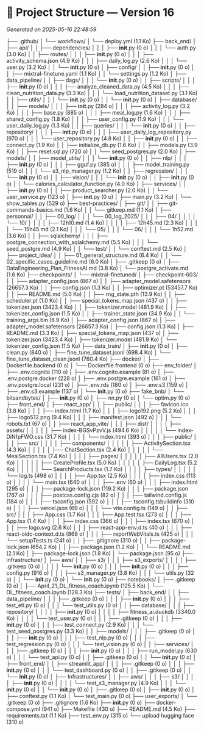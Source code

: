 # 📁 Project Structure — Version 16
_Generated on 2025-05-16 22:48:59_

├── .github/
│   └── workflows/
│       └── deploy.yml (1.1 Ko)
├── back_end/
│   ├── api/
│   │   ├── dependencies/
│   │   │   ├── __init__.py (0 o)
│   │   │   └── auth.py (3.0 Ko)
│   │   ├── routes/
│   │   │   ├── __init__.py (0 o)
│   │   │   ├── activity_schema.json (4.9 Ko)
│   │   │   ├── daily_log.py (2.6 Ko)
│   │   │   └── user.py (3.2 Ko)
│   │   └── __init__.py (0 o)
│   ├── config/
│   │   ├── __init__.py (0 o)
│   │   ├── mixtral-finetune.yaml (1.1 Ko)
│   │   └── settings.py (1.2 Ko)
│   ├── data_pipeline/
│   │   ├── dags/
│   │   │   └── __init__.py (0 o)
│   │   ├── scripts/
│   │   │   ├── __init__.py (0 o)
│   │   │   ├── analyze_cleaned_data.py (4.5 Ko)
│   │   │   ├── clean_nutrition_data.py (3.3 Ko)
│   │   │   └── load_nutrition_dataset.py (3.1 Ko)
│   │   ├── utils/
│   │   │   └── __init__.py (0 o)
│   │   └── __init__.py (0 o)
│   ├── database/
│   │   ├── models/
│   │   │   ├── __init__.py (284 o)
│   │   │   ├── activity_log.py (3.2 Ko)
│   │   │   ├── base.py (885 o)
│   │   │   ├── meal_log.py (1.6 Ko)
│   │   │   ├── shared_config.py (1.8 Ko)
│   │   │   ├── user_config.py (1.9 Ko)
│   │   │   └── user_daily_log.py (1.3 Ko)
│   │   ├── queries/
│   │   │   └── __init__.py (0 o)
│   │   ├── repository/
│   │   │   ├── __init__.py (0 o)
│   │   │   ├── user_daily_log_repository.py (970 o)
│   │   │   └── user_repository.py (4.8 Ko)
│   │   ├── __init__.py (0 o)
│   │   ├── connect.py (1.9 Ko)
│   │   ├── initialize_db.py (1.6 Ko)
│   │   ├── models.py (3.9 Ko)
│   │   ├── reset.sql.py (720 o)
│   │   └── seed_postgres.py (2.0 Ko)
│   ├── models/
│   │   ├── model_utils/
│   │   │   └── __init__.py (0 o)
│   │   ├── nlp/
│   │   │   ├── __init__.py (0 o)
│   │   │   ├── gguf.py (385 o)
│   │   │   ├── model_training.py (519 o)
│   │   │   └── s3_nlp_manager.py (1.2 Ko)
│   │   ├── regression/
│   │   │   └── __init__.py (0 o)
│   │   ├── vision/
│   │   │   └── __init__.py (0 o)
│   │   ├── __init__.py (0 o)
│   │   └── calories_calculator_function.py (4.0 Ko)
│   ├── services/
│   │   ├── __init__.py (0 o)
│   │   ├── product_searcher.py (2.0 Ko)
│   │   └── user_service.py (123 o)
│   ├── __init__.py (0 o)
│   ├── main.py (3.2 Ko)
│   └── show_tables.py (529 o)
├── best-practices/
│   ├── git/
│   │   ├── git-commands-basics.md (1.6 Ko)
│   │   └── gitkeep.md (1.1 Ko)
│   ├── personnal/
│   │   ├── 00_log/
│   │   │   └── 00_log_2025/
│   │   │       ├── 04/
│   │   │       │   └── 10/
│   │   │       │       ├── 12h10.md (1.4 Ko)
│   │   │       │       ├── 12h45.md (2.3 Ko)
│   │   │       │       └── 15h45.md (2.1 Ko)
│   │   │       └── 05/
│   │   │           └── 06/
│   │   │               └── 1h52.md (3.6 Ko)
│   │   ├── sqlalchemy/
│   │   │   ├── postgre_connection_with_sqlalchemy.md (5.5 Ko)
│   │   │   └── seed_postgre.md (4.9 Ko)
│   │   └── test/
│   │       └── conftest.md (2.5 Ko)
│   ├── project_idea/
│   │   ├── 01_general_structure.md (6.4 Ko)
│   │   └── 02_specific_cases_guideline.md (6.0 Ko)
│   ├── .gitkeep (0 o)
│   ├── DataEngineering_Plan_FitnessAI.md (3.8 Ko)
│   └── postgre_activate.md (1.6 Ko)
├── checkpoints/
│   └── mixtral-finetuned/
│       ├── checkpoint-603/
│       │   ├── adapter_config.json (867 o)
│       │   ├── adapter_model.safetensors (26657.3 Ko)
│       │   ├── config.json (1.3 Ko)
│       │   ├── optimizer.pt (53457.7 Ko)
│       │   ├── README.md (5.0 Ko)
│       │   ├── rng_state.pth (13.9 Ko)
│       │   ├── scheduler.pt (1.0 Ko)
│       │   ├── special_tokens_map.json (437 o)
│       │   ├── tokenizer.json (3423.4 Ko)
│       │   ├── tokenizer.model (481.9 Ko)
│       │   ├── tokenizer_config.json (1.5 Ko)
│       │   ├── trainer_state.json (34.9 Ko)
│       │   └── training_args.bin (6.9 Ko)
│       ├── adapter_config.json (867 o)
│       ├── adapter_model.safetensors (26657.3 Ko)
│       ├── config.json (1.3 Ko)
│       ├── README.md (3.3 Ko)
│       ├── special_tokens_map.json (437 o)
│       ├── tokenizer.json (3423.4 Ko)
│       ├── tokenizer.model (481.9 Ko)
│       └── tokenizer_config.json (1.5 Ko)
├── data_train/
│   ├── __init__.py (0 o)
│   ├── clean.py (840 o)
│   ├── fine_tune_dataset.jsonl (698.4 Ko)
│   └── fine_tune_dataset_clean.jsonl (760.4 Ko)
├── docker/
│   ├── Dockerfile.backend (0 o)
│   └── Dockerfile.frontend (0 o)
├── env_folder/
│   ├── .env.cognito (110 o)
│   ├── .env.cognito.example (81 o)
│   ├── .env.postgre.docker (228 o)
│   ├── .env.postgre.example (161 o)
│   ├── .env.postgre.local (231 o)
│   ├── .env.rds (180 o)
│   ├── .env.s3 (159 o)
│   ├── .env.s3.example (137 o)
│   └── __init__.py (0 o)
├── fake_bnb/
│   └── bitsandbytes/
│       ├── __init__.py (0 o)
│       ├── nn.py (0 o)
│       └── optim.py (0 o)
├── front_end/
│   ├── react_app/
│   │   ├── public/
│   │   │   ├── favicon.ico (3.8 Ko)
│   │   │   ├── index.html (1.7 Ko)
│   │   │   ├── logo192.png (5.2 Ko)
│   │   │   ├── logo512.png (9.4 Ko)
│   │   │   ├── manifest.json (492 o)
│   │   │   └── robots.txt (67 o)
│   │   ├── react_app_vite/
│   │   │   ├── dist/
│   │   │   │   ├── assets/
│   │   │   │   │   ├── index-BGSvPzvV.js (494.6 Ko)
│   │   │   │   │   └── index-DiNfpFWO.css (31.7 Ko)
│   │   │   │   └── index.html (393 o)
│   │   │   ├── public/
│   │   │   ├── src/
│   │   │   │   ├── components/
│   │   │   │   │   ├── ActivitySection.tsx (4.3 Ko)
│   │   │   │   │   ├── ChatSection.tsx (2.4 Ko)
│   │   │   │   │   └── MealSection.tsx (7.4 Ko)
│   │   │   │   ├── pages/
│   │   │   │   │   ├── AllUsers.tsx (2.0 Ko)
│   │   │   │   │   ├── CreateProfile.tsx (5.0 Ko)
│   │   │   │   │   ├── DailyLog.tsx (5.2 Ko)
│   │   │   │   │   └── SearchProducts.tsx (1.7 Ko)
│   │   │   │   ├── types/
│   │   │   │   │   └── log.ts (498 o)
│   │   │   │   ├── App.tsx (2.5 Ko)
│   │   │   │   ├── index.css (113 o)
│   │   │   │   └── main.tsx (640 o)
│   │   │   ├── .env (60 o)
│   │   │   ├── index.html (295 o)
│   │   │   ├── package-lock.json (119.2 Ko)
│   │   │   ├── package.json (767 o)
│   │   │   ├── postcss.config.cjs (82 o)
│   │   │   ├── tailwind.config.js (184 o)
│   │   │   ├── tsconfig.json (592 o)
│   │   │   ├── tsconfig.tsbuildinfo (310 o)
│   │   │   ├── vercel.json (69 o)
│   │   │   └── vite.config.ts (149 o)
│   │   ├── src/
│   │   │   ├── App.css (1.7 Ko)
│   │   │   ├── App.test.tsx (273 o)
│   │   │   ├── App.tsx (1.4 Ko)
│   │   │   ├── index.css (366 o)
│   │   │   ├── index.tsx (670 o)
│   │   │   ├── logo.svg (2.6 Ko)
│   │   │   ├── react-app-env.d.ts (40 o)
│   │   │   ├── react-oidc-context.d.ts (868 o)
│   │   │   ├── reportWebVitals.ts (425 o)
│   │   │   └── setupTests.ts (241 o)
│   │   ├── .gitignore (310 o)
│   │   ├── package-lock.json (654.2 Ko)
│   │   ├── package.json (1.2 Ko)
│   │   └── README.md (2.1 Ko)
│   ├── package-lock.json (1.8 Ko)
│   └── package.json (95 o)
├── infrastructure/
│   ├── aws/
│   │   ├── s3/
│   │   │   ├── s3_exports/
│   │   │   │   ├── .gitkeep (0 o)
│   │   │   │   └── __init__.py (0 o)
│   │   │   ├── __init__.py (0 o)
│   │   │   ├── config.py (916 o)
│   │   │   ├── s3_manager.py (3.8 Ko)
│   │   │   └── utils.py (32 o)
│   │   └── __init__.py (0 o)
│   └── __init__.py (0 o)
├── notebooks/
│   ├── .gitkeep (0 o)
│   ├── April_21_DL_fitness_coach.ipynb (125.5 Ko)
│   └── DL_fitness_coach.ipynb (128.3 Ko)
├── tests/
│   ├── back_end/
│   │   ├── data_pipeline/
│   │   │   ├── .gitkeep (0 o)
│   │   │   ├── __init__.py (0 o)
│   │   │   ├── test_etl.py (0 o)
│   │   │   └── test_utils.py (0 o)
│   │   ├── database/
│   │   │   ├── repository/
│   │   │   │   ├── __init__.py (0 o)
│   │   │   │   ├── fitness_ai.duckdb (3340.0 Ko)
│   │   │   │   └── test_user.py (0 o)
│   │   │   ├── .gitkeep (0 o)
│   │   │   ├── __init__.py (0 o)
│   │   │   ├── test_connect.py (2.9 Ko)
│   │   │   └── test_seed_postgres.py (3.3 Ko)
│   │   ├── models/
│   │   │   ├── .gitkeep (0 o)
│   │   │   ├── __init__.py (0 o)
│   │   │   ├── test_nlp.py (0 o)
│   │   │   ├── test_regression.py (0 o)
│   │   │   └── test_vision.py (0 o)
│   │   ├── services/
│   │   │   ├── .gitkeep (0 o)
│   │   │   ├── __init__.py (0 o)
│   │   │   ├── run_model.py (630 o)
│   │   │   └── test_api.py (0 o)
│   │   ├── .gitkeep (0 o)
│   │   └── __init__.py (0 o)
│   ├── front_end/
│   │   ├── streamlit_app/
│   │   │   ├── .gitkeep (0 o)
│   │   │   ├── __init__.py (0 o)
│   │   │   └── test_dashboard.py (0 o)
│   │   ├── .gitkeep (0 o)
│   │   └── __init__.py (0 o)
│   ├── Infrastructures/
│   │   ├── aws/
│   │   │   ├── s3/
│   │   │   │   ├── __init__.py (0 o)
│   │   │   │   └── test_s3_manager.py (4.9 Ko)
│   │   │   └── __init__.py (0 o)
│   │   └── __init__.py (0 o)
│   ├── .gitkeep (0 o)
│   ├── __init__.py (0 o)
│   ├── conftest.py (1.1 Ko)
│   └── test_main.py (0 o)
├── user_exports/
│   └── .gitkeep (0 o)
├── .gitignore (1.6 Ko)
├── __init__.py (0 o)
├── docker-compose.yml (941 o)
├── Makefile (430 o)
├── README.md (4.5 Ko)
├── requirements.txt (1.1 Ko)
├── test_env.py (315 o)
└── upload hugging face (310 o)
